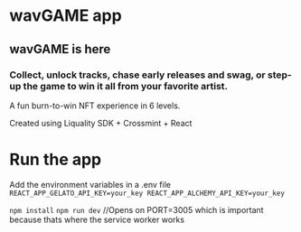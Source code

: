 # wavGAME app

## wavGAME is here

### Collect, unlock tracks, chase early releases and swag, or step-up the game to win it all from your favorite artist.

A fun burn-to-win NFT experience in 6 levels.

Created using Liquality SDK + Crossmint + React

# Run the app

Add the environment variables in a .env file
`REACT_APP_GELATO_API_KEY=your_key
REACT_APP_ALCHEMY_API_KEY=your_key
`

`npm install`
`npm run dev` //Opens on PORT=3005 which is important because thats where the service worker works
